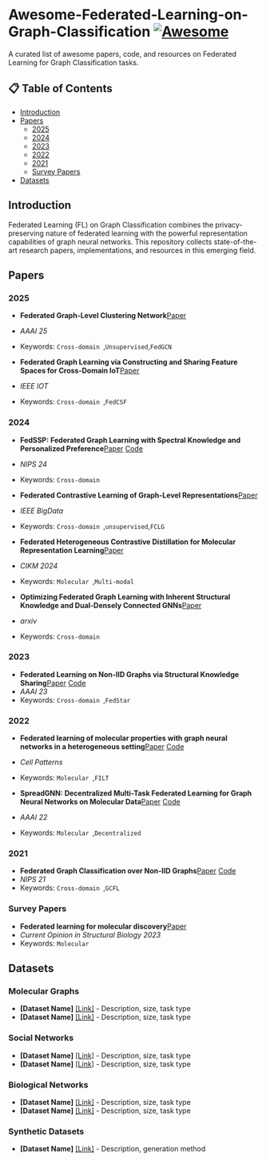 # Awesome-Federated-Learning-on-Graph-Classification [![Awesome](https://awesome.re/badge.svg)](https://awesome.re)

A curated list of awesome papers, code, and resources on Federated Learning for Graph Classification tasks.

## 📋 Table of Contents
- [Introduction](#introduction)
- [Papers](#papers)
  - [2025](#2025)
  - [2024](#2024)
  - [2023](#2023)
  - [2022](#2022)
  - [2021](#2021)
  - [Survey Papers](#survey-papers)
- [Datasets](#datasets)


## Introduction

Federated Learning (FL) on Graph Classification combines the privacy-preserving nature of federated learning with the powerful representation capabilities of graph neural networks. This repository collects state-of-the-art research papers, implementations, and resources in this emerging field.

## Papers

### 2025
- **Federated Graph-Level Clustering Network**[Paper](https://ojs.aaai.org/index.php/AAAI/article/view/34077#:~:text=To%20address%20this%20issue%2C%20we%20propose%20a%20novel,global%20consensus%20representations%20through%20multi-source%20clustering%20structure%20sharing.) 
- *AAAI 25*
- Keywords: `Cross-domain `,`Unsupervised`,`FedGCN`

- **Federated Graph Learning via Constructing and Sharing Feature Spaces for Cross-Domain IoT**[Paper](https://ieeexplore.ieee.org/abstract/document/10965783#:~:text=To%20address%20this%20challenge%2C%20we%20propose%20Federated%20Graph,feature%20space%20and%20share%20it%20among%20IoT%20institutions.) 
- *IEEE IOT*
- Keywords: `Cross-domain `,`FedCSF`

### 2024
- **FedSSP: Federated Graph Learning with Spectral Knowledge and Personalized Preference**[Paper](https://arxiv.org/abs/2410.20105) [Code](https://github.com/OakleyTan/FedSSP)
- *NIPS 24*
- Keywords: `Cross-domain `

- **Federated Contrastive Learning of Graph-Level Representations**[Paper](https://arxiv.org/abs/2411.12098) 
- *IEEE BigData*
- Keywords: `Cross-domain `,`unsupervised`,`FCLG`

- **Federated Heterogeneous Contrastive Distillation for Molecular Representation Learning**[Paper](https://dl.acm.org/doi/abs/10.1145/3627673.3679725) 
- *CIKM 2024*
- Keywords: `Molecular `,`Multi-modal`

- **Optimizing Federated Graph Learning with Inherent Structural Knowledge and Dual-Densely Connected GNNs**[Paper](https://arxiv.org/abs/2408.11662v1) 
- *arxiv*
- Keywords: `Cross-domain `

### 2023
- **Federated Learning on Non-IID Graphs via Structural Knowledge Sharing**[Paper](https://arxiv.org/abs/2211.13009) [Code](https://github.com/yuetan031/FedStar)
- *AAAI 23*
- Keywords: `Cross-domain `,`FedStar`

### 2022
- **Federated learning of molecular properties with graph neural networks in a heterogeneous setting**[Paper](https://arxiv.org/abs/2109.07258) [Code](https://github.com/ur-whitelab/fedchem)
- *Cell Patterns*
- Keywords: `Molecular `,`FILT`
 
- **SpreadGNN: Decentralized Multi-Task Federated Learning for Graph Neural Networks on Molecular Data**[Paper](https://ojs.aaai.org/index.php/AAAI/article/view/20643) [Code](https://github.com/FedML-AI/SpreadGNN)
- *AAAI 22*
- Keywords: `Molecular `,`Decentralized`

### 2021
- **Federated Graph Classification over Non-IID Graphs**[Paper](https://arxiv.org/abs/2106.13423) [Code](https://github.com/Oxfordblue7/GCFL)
- *NIPS 21*
- Keywords: `Cross-domain `,`GCFL`

### Survey Papers
- **Federated learning for molecular discovery**[Paper](https://www.sciencedirect.com/science/article/pii/S0959440X23000192)
- *Current Opinion in Structural Biology 2023*
- Keywords: `Molecular `

## Datasets

### Molecular Graphs
- **[Dataset Name]** [[Link]](link) - Description, size, task type
- **[Dataset Name]** [[Link]](link) - Description, size, task type

### Social Networks
- **[Dataset Name]** [[Link]](link) - Description, size, task type
- **[Dataset Name]** [[Link]](link) - Description, size, task type

### Biological Networks
- **[Dataset Name]** [[Link]](link) - Description, size, task type
- **[Dataset Name]** [[Link]](link) - Description, size, task type

### Synthetic Datasets
- **[Dataset Name]** [[Link]](link) - Description, generation method



